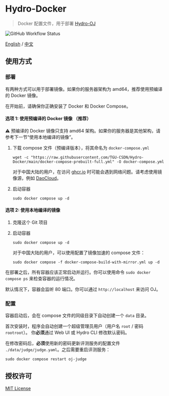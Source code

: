 # Hydro-Docker

> Docker 配置文件，用于部署 [Hydro-OJ](https://github.com/hydro-dev/Hydro)

![GitHub Workflow Status](https://img.shields.io/github/actions/workflow/status/TGU-CSDN/Hydro-Docker/build.yml?branch=main)

[English](./README.MD) / [中文](./README-ZH.MD)

## 使用方式

### 部署

有两种方式可以用于部署镜像。如果你的服务器架构为 amd64，推荐使用预编译的 Docker 镜像。

在开始前，请确保你正确安装了 Docker 和 Docker Compose。

#### 选项 1: 使用预编译的 Docker 镜像 （推荐）

⚠️ 预编译的 Docker 镜像只支持 amd64 架构。如果你的服务器是其他架构，请参考下一节“使用本地编译的镜像”。

1. 下载 compose 文件（预编译版本），将其命名为 `docker-compose.yml`

    ```shell
    wget -c "https://raw.githubusercontent.com/TGU-CSDN/Hydro-Docker/main/docker-compose-prebuilt-full.yml" -O docker-compose.yml
    ```

    对于中国大陆的用户，在访问 [ghcr.io](https://ghcr.io) 时可能会遇到网络问题。请考虑使用镜像源，例如 [DaoCloud](https://github.com/DaoCloud/public-image-mirror)。

2. 启动容器

    ```shell
    sudo docker compose up -d
    ```

#### 选项 2: 使用本地编译的镜像

1. 克隆这个 Git 项目
2. 启动容器

    ```shell
    sudo docker compose up -d
    ```

    对于中国大陆的用户，可以使用配置了镜像加速的 compose 文件：

    ```shell
    sudo docker compose -f docker-compose-build-with-mirror.yml up -d
    ```

在部署之后，所有容器应该正常启动并运行。你可以使用命令 `sudo docker compose ps` 来检查容器的运行情况。

默认情况下，容器会监听 80 端口。你可以通过 `http://localhost` 来访问 OJ。

### 配置

容器启动后，会在 compose 文件的同级目录下自动创建一个 `data` 目录。

首次安装时，程序会自动创建一个超级管理员用户（用户名 `root` / 密码 `rootroot`）。 你**必须**通过 Web UI 或 Hydro CLI 修改默认密码。

在修改密码后，**必须**使用新的密码更新评测服务的配置文件 `./data/judge/judge.yaml`。之后需要重启评测服务：

```shell
sudo docker compose restart oj-judge
```

## 授权许可

[MIT License](./LICENSE)
